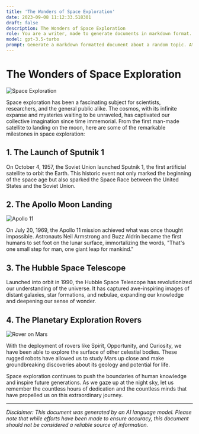 ```yaml
---
title: 'The Wonders of Space Exploration'
date: 2023-09-08 11:12:33.518301
draft: false
description: The Wonders of Space Exploration
role: You are a writer, made to generate documents in markdown format. It is very important that all of the documents you generate are in valid markdown format.
model: gpt-3.5-turbo
prompt: Generate a markdown formatted document about a random topic. At the bottom, include a disclaimer explaining that the document was generated by you. The first line of the document should be the title. Make sure that the entire document is in proper markdown format, using a mix of various tags to make the document visually appealing.
---
```


# The Wonders of Space Exploration

![Space Exploration](https://images.unsplash.com/photo-1556657109-04b1835db1c3)

Space exploration has been a fascinating subject for scientists, researchers, and the general public alike. The cosmos, with its infinite expanse and mysteries waiting to be unraveled, has captivated our collective imagination since time immemorial. From the first man-made satellite to landing on the moon, here are some of the remarkable milestones in space exploration:

## 1. The Launch of Sputnik 1

On October 4, 1957, the Soviet Union launched Sputnik 1, the first artificial satellite to orbit the Earth. This historic event not only marked the beginning of the space age but also sparked the Space Race between the United States and the Soviet Union.

## 2. The Apollo Moon Landing

![Apollo 11](https://images.unsplash.com/photo-1563078999-317506ed8e14)

On July 20, 1969, the Apollo 11 mission achieved what was once thought impossible. Astronauts Neil Armstrong and Buzz Aldrin became the first humans to set foot on the lunar surface, immortalizing the words, "That's one small step for man, one giant leap for mankind."

## 3. The Hubble Space Telescope

Launched into orbit in 1990, the Hubble Space Telescope has revolutionized our understanding of the universe. It has captured awe-inspiring images of distant galaxies, star formations, and nebulae, expanding our knowledge and deepening our sense of wonder.

## 4. The Planetary Exploration Rovers

![Rover on Mars](https://images.unsplash.com/photo-1557140450-643e98a127d2)

With the deployment of rovers like Spirit, Opportunity, and Curiosity, we have been able to explore the surface of other celestial bodies. These rugged robots have allowed us to study Mars up close and make groundbreaking discoveries about its geology and potential for life.

Space exploration continues to push the boundaries of human knowledge and inspire future generations. As we gaze up at the night sky, let us remember the countless hours of dedication and the countless minds that have propelled us on this extraordinary journey.

---

*Disclaimer: This document was generated by an AI language model. Please note that while efforts have been made to ensure accuracy, this document should not be considered a reliable source of information.*
